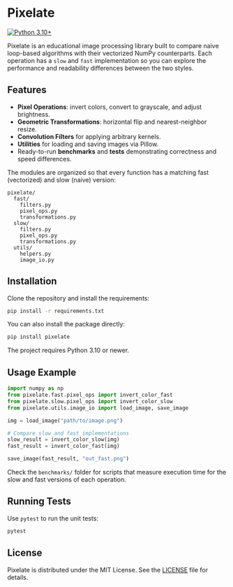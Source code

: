 # Pixelate
[![Python 3.10+](https://img.shields.io/badge/python-3.10%2B-blue)](https://www.python.org/)

Pixelate is an educational image processing library built to compare naive loop-based algorithms with their vectorized NumPy counterparts. Each operation has a `slow` and `fast` implementation so you can explore the performance and readability differences between the two styles.

## Features

- **Pixel Operations**: invert colors, convert to grayscale, and adjust brightness.
- **Geometric Transformations**: horizontal flip and nearest-neighbor resize.
- **Convolution Filters** for applying arbitrary kernels.
- **Utilities** for loading and saving images via Pillow.
- Ready-to-run **benchmarks** and **tests** demonstrating correctness and speed differences.

The modules are organized so that every function has a matching fast (vectorized) and slow (naive) version:

```
pixelate/
  fast/
    filters.py
    pixel_ops.py
    transformations.py
  slow/
    filters.py
    pixel_ops.py
    transformations.py
  utils/
    helpers.py
    image_io.py
```

## Installation

Clone the repository and install the requirements:

```bash
pip install -r requirements.txt
```

You can also install the package directly:

```bash
pip install pixelate
```

The project requires Python 3.10 or newer.

## Usage Example

```python
import numpy as np
from pixelate.fast.pixel_ops import invert_color_fast
from pixelate.slow.pixel_ops import invert_color_slow
from pixelate.utils.image_io import load_image, save_image

img = load_image("path/to/image.png")

# Compare slow and fast implementations
slow_result = invert_color_slow(img)
fast_result = invert_color_fast(img)

save_image(fast_result, "out_fast.png")
```

Check the `benchmarks/` folder for scripts that measure execution time for the slow and fast versions of each operation.

## Running Tests

Use `pytest` to run the unit tests:

```bash
pytest
```

## License

Pixelate is distributed under the MIT License. See the [LICENSE](LICENSE) file for details.
